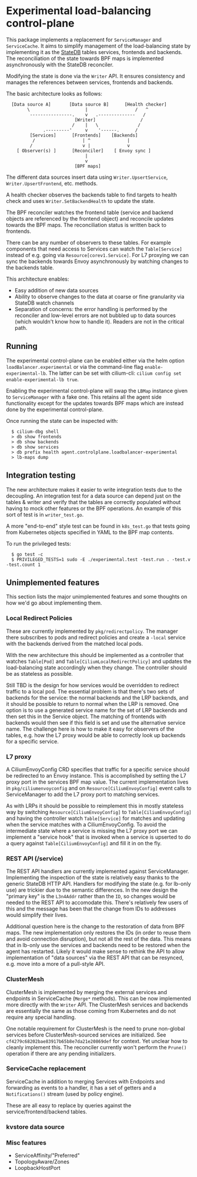 # Experimental load-balancing control-plane

This package implements a replacement for `ServiceManager` and `ServiceCache`. It aims to simplify
management of the load-balancing state by implementing it as the [StateDB](https://github.com/cilium/statedb) tables services, frontends
and backends. The reconciliation of the state towards BPF maps is implemented asynchronously with the
StateDB reconciler. 

Modifying the state is done via the `Writer` API. It ensures consistency and manages the references between
services, frontends and backends.

The basic architecture looks as follows:
```
  [Data source A]       [Data source B]      [Health checker]    
        \                     |                  /   ^     
         ----------------.    v   .--------------   /
                          [Writer]                 /
                         /    |   \               /
              .---------'     v    '------.      /
         [Services]      [Frontends]    [Backends]
          /                  | ^              |
         /                   v |              v
    [ Observer(s) ]      [Reconciler]    [ Envoy sync ]
                              |
                              v
                          [BPF maps]
```
The different data sources insert data using `Writer.UpsertService`, `Writer.UpsertFrontend`, etc. methods.

A health checker observes the backends table to find targets to health check and uses
`Writer.SetBackendHealth` to update the state.

The BPF reconciler watches the frontend table (service and backend objects are referenced by
the frontend object) and reconcile updates towards the BPF maps. The reconciliation status is
written back to frontends.

There can be any number of observers to these tables. For example components that need access
to Services can watch the `Table[Service]` instead of e.g. going via `Resource[corev1.Service]`.
For L7 proxying we can sync the backends towards Envoy asynchronously by watching changes to
the backends table.

This architecture enables: 
- Easy addition of new data sources 
- Ability to observe changes to the data at coarse or fine granularity via StateDB watch channels
- Separation of concerns: the error handling is performed by the reconciler and low-level errors are
  not bubbled up to data sources (which wouldn't know how to handle it). Readers are not in the
  critical path.

## Running

The experimental control-plane can be enabled either via the helm option
`loadBalancer.experimental` or via the command-line flag `enable-experimental-lb`. The latter
can be set with cilium-cli: `cilium config set enable-experimental-lb true`.

Enabling the experimental control-plane will swap the `LBMap` instance given to `ServiceManager`
with a fake one. This retains all the agent side functionality except for the updates towards
BPF maps which are instead done by the experimental control-plane.

Once running the state can be inspected with:
```
  $ cilium-dbg shell 
  > db show frontends
  > db show backends
  > db show services
  > db prefix health agent.controlplane.loadbalancer-experimental
  > lb-maps dump
```
## Integration testing

The new architecture makes it easier to write integration tests due to the decoupling. An
integration test for a data source can depend just on the tables & writer and verify that the
tables are correctly populated without having to mock other features or the BPF operations. An
example of this sort of test is in `writer_test.go`.

A more "end-to-end" style test can be found in `k8s_test.go` that tests going from Kubernetes
objects specified in YAML to the BPF map contents.

To run the privileged tests:
```
  $ go test -c
  $ PRIVILEGED_TESTS=1 sudo -E ./experimental.test -test.run . -test.v -test.count 1
```
## Unimplemented features

This section lists the major unimplemented features and some thoughts on how we'd go about
implementing them.

### Local Redirect Policies

These are currently implemented by `pkg/redirectpolicy`. The manager there subscribes to pods
and redirect policies and create a `-local` service with the backends derived from the matched
local pods.

With the new architecture this should be implemented as a controller that watches `Table[Pod]`
and `Table[CiliumLocalRedirectPolicy]` and updates the load-balancing state accordingly when
they change.  The controller should be as stateless as possible.

Still TBD is the design for how services would be overridden to redirect traffic to a local pod.
The essential problem is that there's two sets of backends for the service: the normal backends
and the LRP backends, and it should be possible to return to normal when the LRP is removed.
One option is to use a generated service name for the set of LRP backends and then set this in
the Service object.  The matching of frontends with backends would then see if this field is
set and use the alternative service name. The challenge here is how to make it easy for observers
of the tables, e.g. how the L7 proxy would be able to correctly look up backends for a specific
service.

### L7 proxy

A CiliumEnvoyConfig CRD specifies that traffic for a specific service should be redirected to
an Envoy instance. This is accomplished by setting the L7 proxy port in the services BPF map
value. The current implementation lives in `pkg/ciliumenvoyconfig` and on `Resource[CiliumEnvoyConfig]`
event calls to ServiceManager to add the L7 proxy port to matching services.

As with LRPs it should be possible to reimplement this in mostly stateless way by switching
`Resource[CiliumEnvoyConfig]` to `Table[CiliumEnvoyConfig]` and having the controller watch
`Table[Service]` for matches and updating when the service matches with a CiliumEnvoyConfig. To avoid
the intermediate state where a service is missing the L7 proxy port we can implement a "service
hook" that is invoked when a service is upserted to do a query against `Table[CiliumEnvoyConfig]`
and fill it in on the fly.

### REST API (/service)

The REST API handlers are currently implemented against ServiceManager. Implementing the inspection
of the state is relatively easy thanks to the generic StateDB HTTP API. Handlers for modifying the
state (e.g. for lb-only use) are trickier due to the semantic differences. In the new design the
"primary key" is the `L3n4Addr` rather than the `ID`, so changes would be needed to the REST API to
accomodate this. There's relatively few users of this and the message has been that the change from
IDs to addresses would simplify their lives.

Additional question here is the change to the restoration of data from BPF maps. The new implementation
only restores the IDs (in order to reuse them and avoid connection disruption), but not all the rest of
the data. This means that in lb-only use the services and backends need to be restored when the agent has
restarted. Likely it would make sense to rethink the API to allow implementation of "data sources" via
the REST API that can be resynced, e.g. move into a more of a pull-style API.

### ClusterMesh

ClusterMesh is implemented by merging the external services and endpoints in ServiceCache
(`Merge*` methods). This can be now implemented more directly with the `Writer` API. The 
ClusterMesh services and backends are essentially the same as those coming from Kubernetes
and do not require any special handling.

One notable requirement for ClusterMesh is the need to prune non-global services before
ClusterMesh-sourced services are initialized. See `cf4279c68202bae83917b65b8e7da21e20869def`
for context. Yet unclear how to cleanly implement this. The reconciler currently won't
perform the `Prune()` operation if there are any pending initializers.

### ServiceCache replacement

ServiceCache in addition to merging Services with Endpoints and forwarding as events to a
handler, it has a set of getters and a `Notifications()` stream (used by policy engine).

These are all easy to replace by queries against the service/frontend/backend tables.

### kvstore data source

### Misc features

- ServiceAffinity/"Preferred"
- TopologyAware/Zones
- LoopbackHostPort
